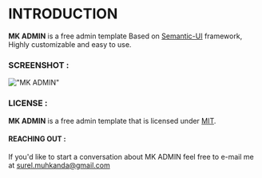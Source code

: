 INTRODUCTION
============

**MK ADMIN** is a free admin template Based on [Semantic-UI](http://www.semantic-ui.com) framework, Highly customizable and easy to use.

### SCREENSHOT :

!["MK ADMIN"](https://i.ibb.co/k3dmZvH/Screenshot-9.png "MK ADMIN")

### LICENSE :

**MK ADMIN** is a free admin template that is licensed under [MIT](http://opensource.org/licenses/MIT).

#### REACHING OUT :

If you'd like to start a conversation about MK ADMIN feel free to e-mail me at [surel.muhkanda@gmail.com](mailto:surel.muhkanda@gmail.com)
